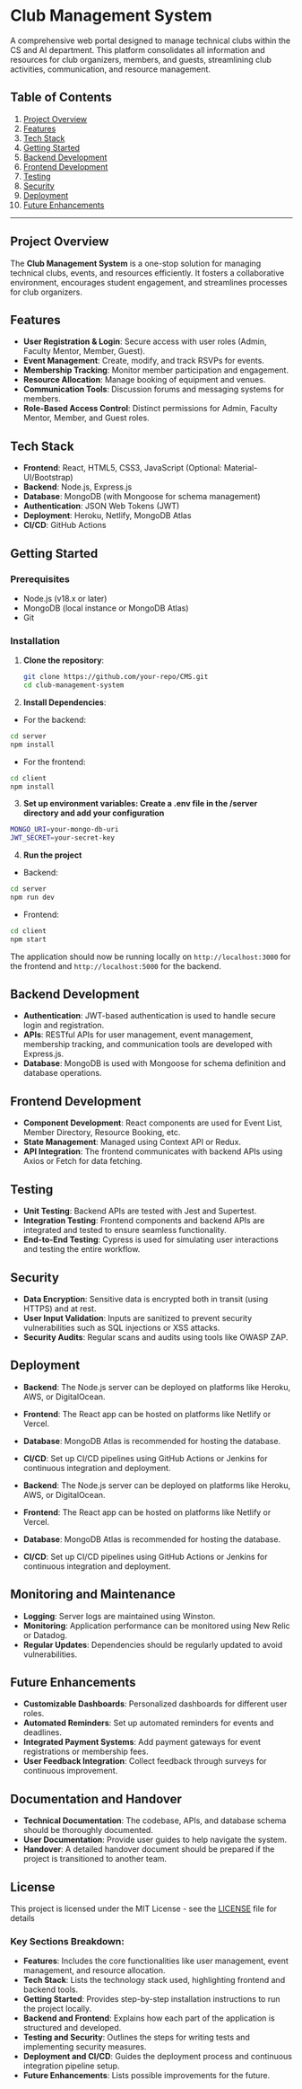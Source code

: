 # Club Management System

A comprehensive web portal designed to manage technical clubs within the CS and AI department. This platform consolidates all information and resources for club organizers, members, and guests, streamlining club activities, communication, and resource management.

## Table of Contents
1. [Project Overview](#project-overview)
2. [Features](#features)
3. [Tech Stack](#tech-stack)
4. [Getting Started](#getting-started)
5. [Backend Development](#backend-development)
6. [Frontend Development](#frontend-development)
7. [Testing](#testing)
8. [Security](#security)
9. [Deployment](#deployment)
10. [Future Enhancements](#future-enhancements)

---

## Project Overview

The **Club Management System** is a one-stop solution for managing technical clubs, events, and resources efficiently. It fosters a collaborative environment, encourages student engagement, and streamlines processes for club organizers.

## Features
- **User Registration & Login**: Secure access with user roles (Admin, Faculty Mentor, Member, Guest).
- **Event Management**: Create, modify, and track RSVPs for events.
- **Membership Tracking**: Monitor member participation and engagement.
- **Resource Allocation**: Manage booking of equipment and venues.
- **Communication Tools**: Discussion forums and messaging systems for members.
- **Role-Based Access Control**: Distinct permissions for Admin, Faculty Mentor, Member, and Guest roles.

## Tech Stack

- **Frontend**: React, HTML5, CSS3, JavaScript (Optional: Material-UI/Bootstrap)
- **Backend**: Node.js, Express.js
- **Database**: MongoDB (with Mongoose for schema management)
- **Authentication**: JSON Web Tokens (JWT)
- **Deployment**: Heroku, Netlify, MongoDB Atlas
- **CI/CD**: GitHub Actions

## Getting Started

### Prerequisites
- Node.js (v18.x or later)
- MongoDB (local instance or MongoDB Atlas)
- Git

### Installation

1. **Clone the repository**:
   ```bash
   git clone https://github.com/your-repo/CMS.git
   cd club-management-system
   ```

2. **Install Dependencies**:  
- For the backend:
```bash
cd server
npm install
```
- For the frontend:
```bash
cd client
npm install
```

3. **Set up environment variables: Create a .env file in the /server directory and add your configuration**
```bash
MONGO_URI=your-mongo-db-uri
JWT_SECRET=your-secret-key
```

4. **Run the project**  
- Backend:
```bash
cd server
npm run dev
```
- Frontend:
```bash
cd client
npm start
```
The application should now be running locally on `http://localhost:3000` for the frontend and `http://localhost:5000` for the backend.

## Backend Development
- **Authentication**: JWT-based authentication is used to handle secure login and registration.
- **APIs**: RESTful APIs for user management, event management, membership tracking, and communication tools are developed with Express.js.
- **Database**: MongoDB is used with Mongoose for schema definition and database operations.

## Frontend Development
- **Component Development**: React components are used for Event List, Member Directory, Resource Booking, etc.
- **State Management**: Managed using Context API or Redux.
- **API Integration**: The frontend communicates with backend APIs using Axios or Fetch for data fetching.

## Testing
- **Unit Testing**: Backend APIs are tested with Jest and Supertest.
- **Integration Testing**: Frontend components and backend APIs are integrated and tested to ensure seamless functionality.
- **End-to-End Testing**: Cypress is used for simulating user interactions and testing the entire workflow.

## Security
- **Data Encryption**: Sensitive data is encrypted both in transit (using HTTPS) and at rest.
- **User Input Validation**: Inputs are sanitized to prevent security vulnerabilities such as SQL injections or XSS attacks.
- **Security Audits**: Regular scans and audits using tools like OWASP ZAP.

## Deployment
- **Backend**: The Node.js server can be deployed on platforms like Heroku, AWS, or DigitalOcean.
- **Frontend**: The React app can be hosted on platforms like Netlify or Vercel.
- **Database**: MongoDB Atlas is recommended for hosting the database.
- **CI/CD**: Set up CI/CD pipelines using GitHub Actions or Jenkins for continuous integration and deployment.

- **Backend**: The Node.js server can be deployed on platforms like Heroku, AWS, or DigitalOcean.
- **Frontend**: The React app can be hosted on platforms like Netlify or Vercel.
- **Database**: MongoDB Atlas is recommended for hosting the database.
- **CI/CD**: Set up CI/CD pipelines using GitHub Actions or Jenkins for continuous integration and deployment.

## Monitoring and Maintenance
- **Logging**: Server logs are maintained using Winston.
- **Monitoring**: Application performance can be monitored using New Relic or Datadog.
- **Regular Updates**: Dependencies should be regularly updated to avoid vulnerabilities.

## Future Enhancements
- **Customizable Dashboards**: Personalized dashboards for different user roles.
- **Automated Reminders**: Set up automated reminders for events and deadlines.
- **Integrated Payment Systems**: Add payment gateways for event registrations or membership fees.
- **User Feedback Integration**: Collect feedback through surveys for continuous improvement.

## Documentation and Handover
- **Technical Documentation**: The codebase, APIs, and database schema should be thoroughly documented.
- **User Documentation**: Provide user guides to help navigate the system.
- **Handover**: A detailed handover document should be prepared if the project is transitioned to another team.


## License

This project is licensed under the MIT License - see the [LICENSE](https://opensource.org/licenses/MIT) file for details

### Key Sections Breakdown:
- **Features**: Includes the core functionalities like user management, event management, and resource allocation.
- **Tech Stack**: Lists the technology stack used, highlighting frontend and backend tools.
- **Getting Started**: Provides step-by-step installation instructions to run the project locally.
- **Backend and Frontend**: Explains how each part of the application is structured and developed.
- **Testing and Security**: Outlines the steps for writing tests and implementing security measures.
- **Deployment and CI/CD**: Guides the deployment process and continuous integration pipeline setup.
- **Future Enhancements**: Lists possible improvements for the future.
